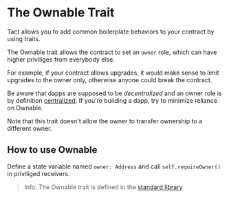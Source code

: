 # The Ownable Trait

Tact allows you to add common boilerplate behaviors to your contract by using traits.

The Ownable trait allows the contract to set an `owner` role, which can have higher priviliges from everybody else.

For example, if your contract allows upgrades, it would make sense to limit upgrades to the owner only, otherwise anyone could break the contract.

Be aware that dapps are supposed to be _decentralized_ and an owner role is by definition [centralized](https://defi.org/ton). If you're building a dapp, try to minimize reliance on Ownable.

Note that this trait doesn't allow the owner to transfer ownership to a different owner.

## How to use Ownable

Define a state variable named `owner: Address` and call `self.requireOwner()` in priviliged receivers.

> Info: The Ownable trait is defined in the [standard library](https://github.com/tact-lang/tact/blob/main/src/stdlib/stdlib/libs/ownable.tact)
